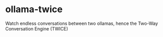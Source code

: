 # ollama-twice
Watch endless conversations between two ollamas, hence the Two-Way Conversation Engine (TWICE)
